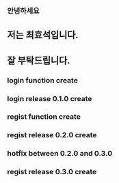 ### 안녕하세요
## 저는 최효석입니다.
## 잘 부탁드립니다.

### login function create
### login release 0.1.0 create
### regist function create
### regist release 0.2.0 create
### hotfix between 0.2.0 and 0.3.0
### regist release 0.3.0 create